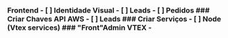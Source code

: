 ### Frontend - [ ] Identidade Visual - [ ] Leads - [ ] Pedidos ### Criar Chaves API AWS - [ ] Leads ### Criar Serviços - [ ] Node (Vtex services) ### "Front"Admin VTEX -
